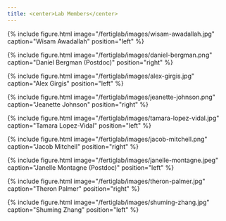 ```yaml
---
title: <center>Lab Members</center>
---
```


{% include figure.html image="/fertiglab/images/wisam-awadallah.jpg" caption="Wisam Awadallah" position="left" %}

{% include figure.html image="/fertiglab/images/daniel-bergman.png" caption="Daniel Bergman (Postdoc)" position="right" %}

{% include figure.html image="/fertiglab/images/alex-girgis.jpg" caption="Alex Girgis" position="left" %}

{% include figure.html image="/fertiglab/images/jeanette-johnson.png" caption="Jeanette Johnson" position="right" %}

{% include figure.html image="/fertiglab/images/tamara-lopez-vidal.jpg" caption="Tamara Lopez-Vidal" position="left" %}

{% include figure.html image="/fertiglab/images/jacob-mitchell.png" caption="Jacob Mitchell" position="right" %}

{% include figure.html image="/fertiglab/images/janelle-montagne.jpeg" caption="Janelle Montagne (Postdoc)" position="left" %}

{% include figure.html image="/fertiglab/images/theron-palmer.jpg" caption="Theron Palmer" position="right" %}

{% include figure.html image="/fertiglab/images/shuming-zhang.jpg" caption="Shuming Zhang" position="left" %}
